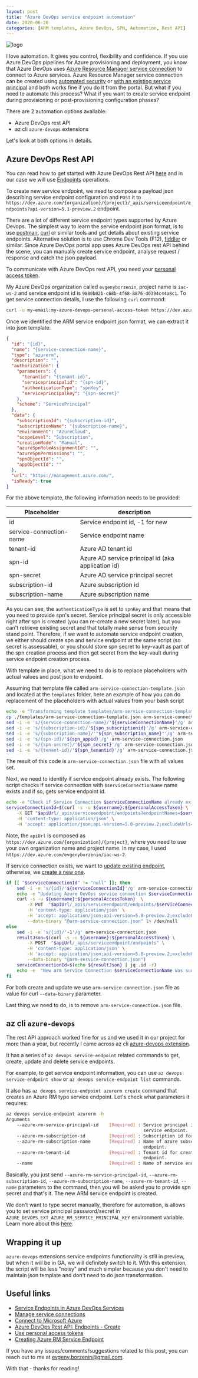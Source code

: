 ```yaml
---
layout: post
title: "Azure DevOps service endpoint automation"
date: 2020-06-20
categories: [ARM templates, Azure DevOps, SPN, Automation, Rest API]
---
```


![logo](/images/2020-06-20-logo.png)

I love automation. It gives you control, flexibility and confidence. If you use Azure DevOps pipelines for Azure provisioning and deployment, you know that Azure DevOps uses [Azure Resource Manager service connection](https://docs.microsoft.com/en-us/azure/devops/pipelines/library/connect-to-azure?view=azure-devops) to connect to Azure services. Azure Resource Manager service connection can be created using [automated security](https://docs.microsoft.com/en-us/azure/devops/pipelines/library/connect-to-azure?view=azure-devops#create-an-azure-resource-manager-service-connection-using-automated-security) or [with an existing service principal](https://docs.microsoft.com/en-us/azure/devops/pipelines/library/connect-to-azure?view=azure-devops#create-an-azure-resource-manager-service-connection-with-an-existing-service-principal) and both works fine if you do it from the portal. But what if you need to automate this process? What if you want to create service endpoint during provisioning or post-provisioning configuration phases?

There are 2 automation options available:

* Azure DevOps rest API
* az cli `azure-devops` extensions

Let's look at both options in details.

## Azure DevOps Rest API

You can read how to get started with Azure DevOps Rest API [here](https://docs.microsoft.com/en-us/rest/api/azure/devops/?view=azure-devops-rest-5.1) and in our case we will use [Endpoints](https://docs.microsoft.com/en-us/rest/api/azure/devops/serviceendpoint/endpoints?view=azure-devops-rest-5.1) operations.

To create new service endpoint, we need to compose a payload json describing service endpoint configuration and `POST` it to `https://dev.azure.com/{organization}/{project}/_apis/serviceendpoint/endpoints?api-version=5.1-preview.2` endpoint.

There are a lot of different service endpoint types supported by Azure Devops. The simplest way to learn the service endpoint json format, is to use [postman](https://www.postman.com/), [curl](https://linux.die.net/man/1/curl) or similar tools and get details about existing service endpoints. Alternative solution is to use Chrome Dev Tools (F12), [fiddler](https://www.telerik.com/fiddler) or similar. Since Azure DevOps portal app uses Azure DevOps rest API behind the scene, you can manually create service endpoint, analyse request / response and catch the json payload.

To communicate with Azure DevOps rest API, you need your [personal access token](https://docs.microsoft.com/en-us/azure/devops/organizations/accounts/use-personal-access-tokens-to-authenticate?view=azure-devops&tabs=preview-page).

My Azure DevOps organization called `evgenyborzenin`, project name is `iac-ws-2` and service endpoint id is `9880b02b-c68b-4f68-8876-d0394c44a8c1`. To get service connection details, I use the following `curl` command:

```bash
curl -u my-email:my-azure-devops-personal-access-token https://dev.azure.com/evgenyborzenin/iac-ws-2/_apis/serviceendpoint/endpoints/9880b02b-c68b-4f68-8876-d0394c44a8c1
```

Once we identified the ARM service endpoint json format, we can extract it into json template.

```json
{
  "id": "{id}",
  "name": "{service-connection-name}",
  "type": "azurerm",
  "description": "",
  "authorization": {
    "parameters": {
      "tenantid": "{tenant-id}",
      "serviceprincipalid": "{spn-id}",
      "authenticationType": "spnKey",
      "serviceprincipalkey": "{spn-secret}"
    },
    "scheme": "ServicePrincipal"
  },
  "data": {
    "subscriptionId": "{subscription-id}",
    "subscriptionName": "{subscription-name}",
    "environment": "AzureCloud",
    "scopeLevel": "Subscription",
    "creationMode": "Manual",
    "azureSpnRoleAssignmentId": "",
    "azureSpnPermissions": "",
    "spnObjectId": "",
    "appObjectId": ""
  },
  "url": "https://management.azure.com/",
  "isReady": true
}
```

For the above template, the following information needs to be provided:

| Placeholder  | description |
|---|---|
| id | Service endpoint id, -1 for new  |
| service-connection-name | Service endpoint name |
| tenant-id | Azure AD tenant id |
| spn-id | Azure AD service principal id (aka application id) |
| spn-secret | Azure AD service principal secret |
| subscription-id | Azure subscription id |
| subscription-name | Azure subscription name |

As you can see, the `authenticationType` is set to `spnKey` and that means that you need to provide spn's secret. Service principal secret is only accessible right after spn is created (you can re-create a new secret later), but you can't retrieve existing secret and that totally make sense from security stand point. Therefore, if we want to automate service endpoint creation, we either should create spn and service endpoint at the same script (so secret is assessable), or you should store spn secret to key-vault as part of the spn creation process and then get secret from the key-vault during service endpoint creation process.

With template in place, what we need to do is to replace placeholders with actual values and post json to endpoint.

Assuming that template file called `arm-service-connection-template.json` and located at the `templates` folder, here an example of how you can do replacement of the placeholders with actual values from your bash script

```bash
echo -e "Transforming template templates/arm-service-connection-template.json -> arm-service-connection.json"
cp ./templates/arm-service-connection-template.json arm-service-connection.json
sed -i -e 's/{service-connection-name}/'${serviceConnectionName}'/g' arm-service-connection.json
sed -i -e 's/{subscription-id}/'${spn_subscriptionid}'/g' arm-service-connection.json
sed -i -e 's/{subscription-name}/'"${spn_subscription_name}"'/g' arm-service-connection.json
sed -i -e 's/{spn-id}/'${spn_appid}'/g' arm-service-connection.json
sed -i -e 's/{spn-secret}/'${spn_secret}'/g' arm-service-connection.json
sed -i -e 's/{tenant-id}/'${spn_tenantid}'/g' arm-service-connection.json
```

The result of this code is `arm-service-connection.json` file with all values set.

Next, we need to identify if service endpoint already exists. The following script checks if service connection with `$serviceConnectionName` name exists and if so, gets service endpoint id.

```bash
echo -e "Check if Service Connection $serviceConnectionName already exists..."
serviceConnectionId=$(curl -s -u ${username}:${personalAccessToken} \
    -X GET "$apiUrl/_apis/serviceendpoint/endpoints?endpointNames=$serviceConnectionName&type=azurerm" \
    -H 'content-type: application/json' \
    -H 'accept: application/json;api-version=5.0-preview.2;excludeUrls=true' | jq .value[0].id -r)
```

Note, the `apiUrl` is composed as `https://dev.azure.com/{organization}/{project}`, where you need to use your own organization name and project name. In my case, I used `https://dev.azure.com/evgenyborzenin/iac-ws-2`.

If service connection exists, we want to [update existing endpoint](https://docs.microsoft.com/en-us/rest/api/azure/devops/serviceendpoint/endpoints/update%20service%20endpoint?view=azure-devops-rest-5.1), otherwise, we [create a new one](https://docs.microsoft.com/en-us/rest/api/azure/devops/serviceendpoint/endpoints/create?view=azure-devops-rest-5.1).

```bash
if [[ "$serviceConnectionId" != "null" ]]; then
    sed -i -e 's/{id}/'${serviceConnectionId}'/g' arm-service-connection.json
    echo -e "Updating Azure DevOps service connection $serviceConnectionName ($serviceConnectionId)."
    curl -s -u ${username}:${personalAccessToken}  \
        -X PUT  "$apiUrl/_apis/serviceendpoint/endpoints/$serviceConnectionId" \
        -H 'content-type: application/json' \
        -H 'accept: application/json;api-version=5.0-preview.2;excludeUrls=true' \
        --data-binary "@arm-service-connection.json" 1> /dev/null
else
    sed -i -e 's/{id}/'-1'/g' arm-service-connection.json
    resultJson=$(curl -s -u ${username}:${personalAccessToken} \
        -X POST  "$apiUrl/_apis/serviceendpoint/endpoints" \
        -H 'content-type: application/json' \
        -H 'accept: application/json;api-version=5.0-preview.2;excludeUrls=true' \
        --data-binary "@arm-service-connection.json")
    serviceConnectionId=$(echo ${resultJson} | jq .id -r)
    echo -e  "New arm Service Connection $serviceConnectionName was successfully created with id# $serviceConnectionId"
fi
```

For both create and update we use `arm-service-connection.json` file as value for curl  `--data-binary` parameter.

Last thing we need to do, is to remove `arm-service-connection.json` file.

## az cli `azure-devops`

The rest API approach worked fine for us and we used it in our project for more than a year, but recently I came across az cli [azure-devops extension](https://github.com/Azure/azure-devops-cli-extension).

It has a series of `az devops service-endpoint` related commands to get, create, update and delete service endpoints.

For example, to get service endpoint information, you can use `az devops service-endpoint show` or `az devops service-endpoint list` commands.

It also has `az devops service-endpoint azurerm create` command that creates an Azure RM type service endpoint. Let's check what parameters it requires:

```bash
az devops service-endpoint azurerm -h
Arguments
    --azure-rm-service-principal-id    [Required] : Service principal id for creating azure rm
                                                    service endpoint.
    --azure-rm-subscription-id         [Required] : Subscription id for azure rm service endpoint.
    --azure-rm-subscription-name       [Required] : Name of azure subscription for azure rm service
                                                    endpoint.
    --azure-rm-tenant-id               [Required] : Tenant id for creating azure rm service
                                                    endpoint.
    --name                             [Required] : Name of service endpoint to create.
```

Basically, you just send `--azure-rm-service-principal-id`, `--azure-rm-subscription-id`, `--azure-rm-subscription-name`, `--azure-rm-tenant-id`, `--name` parameters to the command, then you will be asked you to provide spn secret and that's it. The new ARM service endpoint is created.

We don't want to type secret manually, therefore for automation, is allows you to set service principal password/secret in `AZURE_DEVOPS_EXT_AZURE_RM_SERVICE_PRINCIPAL_KEY` environment variable. Learn more about this [here](https://aka.ms/azure-devops-cli-azurerm-service-endpoint).

## Wrapping it up

`azure-devops` extensions service endpoints functionality is still in preview, but when it will be in GA, we will definitely switch to it. With this extension, the script will be less "noisy" and much simpler because you don't need to maintain json template and don't need to do json transformation.

## Useful links

* [Service Endpoints in Azure DevOps Services](https://docs.microsoft.com/en-us/azure/devops/extend/develop/service-endpoints?view=azure-devops)
* [Manage service connections](https://docs.microsoft.com/en-us/azure/devops/pipelines/library/service-endpoints?view=azure-devops&tabs=yaml)
* [Connect to Microsoft Azure](https://docs.microsoft.com/en-us/azure/devops/pipelines/library/connect-to-azure?view=azure-devops)
* [Azure DevOps Rest API: Endpoints - Create](https://docs.microsoft.com/en-us/rest/api/azure/devops/serviceendpoint/endpoints/create?view=azure-devops-rest-5.1)
* [Use personal access tokens](https://docs.microsoft.com/en-us/azure/devops/organizations/accounts/use-personal-access-tokens-to-authenticate?view=azure-devops&tabs=preview-page)
* [Creating Azure RM Service Endpoint](https://aka.ms/azure-devops-cli-azurerm-service-endpoint)

If you have any issues/comments/suggestions related to this post, you can reach out to me at evgeny.borzenin@gmail.com.

With that - thanks for reading!